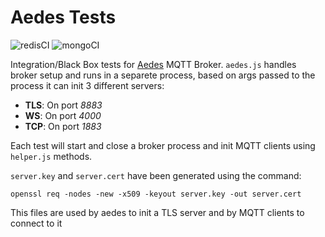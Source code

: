 # Aedes Tests

![redisCI](https://github.com/moscajs/aedes-tests/workflows/redisCI/badge.svg)
![mongoCI](https://github.com/moscajs/aedes-tests/workflows/mongoCI/badge.svg)

Integration/Black Box tests for [Aedes](https://github.com/moscajs/aedes) MQTT Broker. `aedes.js` handles broker setup and runs in a separete process, based on args passed to the process it can init 3 different servers:

- __TLS__: On port _8883_
- __WS__: On port _4000_
- __TCP__: On port _1883_

Each test will start and close a broker process and init MQTT clients using `helper.js` methods.

`server.key` and `server.cert` have been generated using the command:

`openssl req -nodes -new -x509 -keyout server.key -out server.cert`

This files are used by aedes to init a TLS server and by MQTT clients to connect to it
